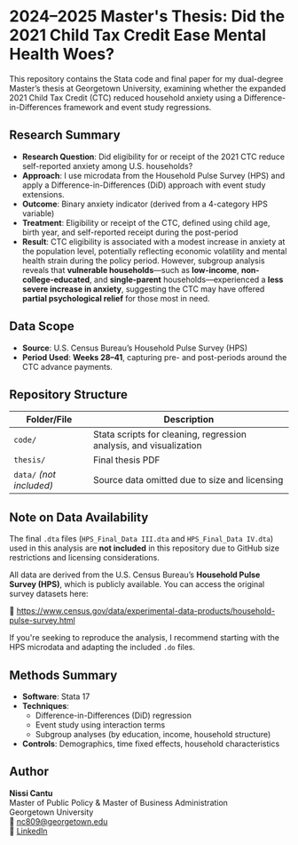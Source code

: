 # 2024–2025 Master's Thesis: Did the 2021 Child Tax Credit Ease Mental Health Woes?

This repository contains the Stata code and final paper for my dual-degree Master’s thesis at Georgetown University, examining whether the expanded 2021 Child Tax Credit (CTC) reduced household anxiety using a Difference-in-Differences framework and event study regressions.

## Research Summary

- **Research Question**: Did eligibility for or receipt of the 2021 CTC reduce self-reported anxiety among U.S. households?
- **Approach**: I use microdata from the Household Pulse Survey (HPS) and apply a Difference-in-Differences (DiD) approach with event study extensions.
- **Outcome**: Binary anxiety indicator (derived from a 4-category HPS variable)
- **Treatment**: Eligibility or receipt of the CTC, defined using child age, birth year, and self-reported receipt during the post-period
- **Result**: CTC eligibility is associated with a modest increase in anxiety at the population level, potentially reflecting economic volatility and mental health strain during the policy period. However, subgroup analysis reveals that **vulnerable households**—such as **low-income**, **non-college-educated**, and **single-parent** households—experienced a **less severe increase in anxiety**, suggesting the CTC may have offered **partial psychological relief** for those most in need.

## Data Scope

- **Source**: U.S. Census Bureau’s Household Pulse Survey (HPS)
- **Period Used**: **Weeks 28–41**, capturing pre- and post-periods around the CTC advance payments.

## Repository Structure

| Folder/File                             | Description |
|-----------------------------------------|-------------|
| `code/`                                 | Stata scripts for cleaning, regression analysis, and visualization |
| `thesis/`                               | Final thesis PDF |
| `data/` *(not included)*                | Source data omitted due to size and licensing |

## Note on Data Availability

The final `.dta` files (`HPS_Final_Data III.dta` and `HPS_Final_Data IV.dta`) used in this analysis are **not included** in this repository due to GitHub size restrictions and licensing considerations.

All data are derived from the U.S. Census Bureau’s **Household Pulse Survey (HPS)**, which is publicly available. You can access the original survey datasets here:

🔗 https://www.census.gov/data/experimental-data-products/household-pulse-survey.html

If you're seeking to reproduce the analysis, I recommend starting with the HPS microdata and adapting the included `.do` files.

## Methods Summary

- **Software**: Stata 17
- **Techniques**:
  - Difference-in-Differences (DiD) regression
  - Event study using interaction terms
  - Subgroup analyses (by education, income, household structure)
- **Controls**: Demographics, time fixed effects, household characteristics

## Author

**Nissi Cantu**  
Master of Public Policy & Master of Business Administration  
Georgetown University  
📧 nc809@georgetown.edu  
🔗 [LinkedIn](https://www.linkedin.com/in/nissi-cantu/)
